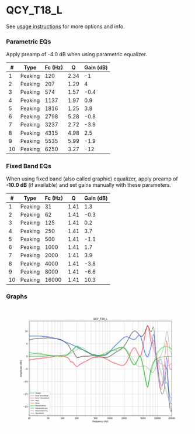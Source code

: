 # QCY_T18_L
See [usage instructions](https://github.com/jaakkopasanen/AutoEq#usage) for more options and info.

### Parametric EQs
Apply preamp of -4.0 dB when using parametric equalizer.

|   # | Type    |   Fc (Hz) |    Q |   Gain (dB) |
|-----|---------|-----------|------|-------------|
|   1 | Peaking |       120 | 2.34 |        -1   |
|   2 | Peaking |       207 | 1.29 |         4   |
|   3 | Peaking |       574 | 1.57 |        -0.4 |
|   4 | Peaking |      1137 | 1.97 |         0.9 |
|   5 | Peaking |      1816 | 1.25 |         3.8 |
|   6 | Peaking |      2798 | 5.28 |        -0.8 |
|   7 | Peaking |      3237 | 2.72 |        -3.9 |
|   8 | Peaking |      4315 | 4.98 |         2.5 |
|   9 | Peaking |      5535 | 5.99 |        -1.9 |
|  10 | Peaking |      6250 | 3.27 |       -12   |

### Fixed Band EQs
When using fixed band (also called graphic) equalizer, apply preamp of **-10.0 dB** (if available) and set gains manually with these parameters.

|   # | Type    |   Fc (Hz) |    Q |   Gain (dB) |
|-----|---------|-----------|------|-------------|
|   1 | Peaking |        31 | 1.41 |         1.3 |
|   2 | Peaking |        62 | 1.41 |        -0.3 |
|   3 | Peaking |       125 | 1.41 |         0.2 |
|   4 | Peaking |       250 | 1.41 |         3.7 |
|   5 | Peaking |       500 | 1.41 |        -1.1 |
|   6 | Peaking |      1000 | 1.41 |         1.7 |
|   7 | Peaking |      2000 | 1.41 |         3.9 |
|   8 | Peaking |      4000 | 1.41 |        -3.8 |
|   9 | Peaking |      8000 | 1.41 |        -6.6 |
|  10 | Peaking |     16000 | 1.41 |        10.3 |

### Graphs
![](./QCY_T18_L.png)
